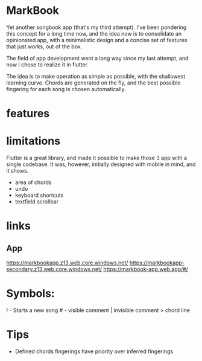 # MarkBook

Yet another songbook app (that's my third attempt). I've been pondering this concept for a long time now, and the idea now is to consolidate an opinionated app, with a minimalistic design and a concise set of features that just works, out of the box.

The field of app development went a long way since my last attempt, and now I chose to realize it in flutter.

The idea is to make operation as simple as possible, with the shallowest learning curve. Chords are generated on the fly, and the best possible fingering for each song is chosen automatically.

# features

# limitations

Flutter is a great library, and made it possible to make those 3 app with a single codebase. It was, however, initially designed with mobile in mind, and it shows.

- area of chords
- undo
- keyboard shortcuts
- textfield scrollbar


# links

## App

https://markbookapp.z13.web.core.windows.net/
https://markbookapp-secondary.z13.web.core.windows.net/
https://markbook-app.web.app/#/


# Symbols:

! - Starts a new song
\# - visible comment
| invisible comment
\> chord line

# Tips

- Defined chords fingerings have priority over inferred fingerings

